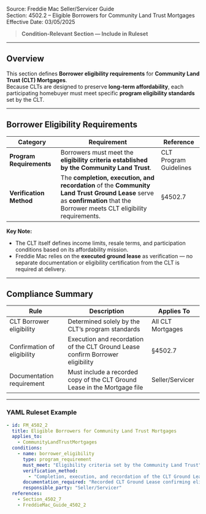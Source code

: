 Source: Freddie Mac Seller/Servicer Guide  
Section: 4502.2 – Eligible Borrowers for Community Land Trust Mortgages  
Effective Date: 03/05/2025  

> **Condition-Relevant Section — Include in Ruleset**

---

## Overview  
This section defines **Borrower eligibility requirements** for **Community Land Trust (CLT) Mortgages**.  
Because CLTs are designed to preserve **long-term affordability**, each participating homebuyer must meet specific **program eligibility standards** set by the CLT.

---

## Borrower Eligibility Requirements  

| Category | Requirement | Reference |
|-----------|--------------|------------|
| **Program Requirements** | Borrowers must meet the **eligibility criteria established by the Community Land Trust**. | CLT Program Guidelines |
| **Verification Method** | The **completion, execution, and recordation** of the **Community Land Trust Ground Lease** serve as **confirmation** that the Borrower meets CLT eligibility requirements. | §4502.7 |

**Key Note:**  
- The CLT itself defines income limits, resale terms, and participation conditions based on its affordability mission.  
- Freddie Mac relies on the **executed ground lease** as verification — no separate documentation or eligibility certification from the CLT is required at delivery.

---

## Compliance Summary  

| Rule | Description | Applies To |
|------|--------------|-------------|
| CLT Borrower eligibility | Determined solely by the CLT’s program standards | All CLT Mortgages |
| Confirmation of eligibility | Execution and recordation of the CLT Ground Lease confirm Borrower eligibility | §4502.7 |
| Documentation requirement | Must include a recorded copy of the CLT Ground Lease in the Mortgage file | Seller/Servicer |

---

### YAML Ruleset Example  

```yaml
- id: FM_4502_2
  title: Eligible Borrowers for Community Land Trust Mortgages
  applies_to:
    - CommunityLandTrustMortgages
  conditions:
    - name: borrower_eligibility
      type: program_requirement
      must_meet: "Eligibility criteria set by the Community Land Trust"
      verification_method: 
        - "Completion, execution, and recordation of the CLT Ground Lease"
      documentation_required: "Recorded CLT Ground Lease confirming eligibility"
      responsible_party: "Seller/Servicer"
  references:
    - Section_4502_7
    - FreddieMac_Guide_4502_2
